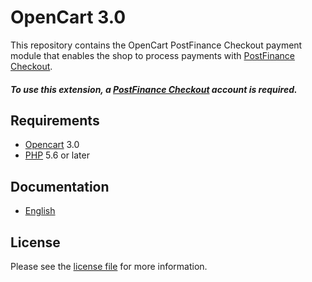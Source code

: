 # OpenCart 3.0

This repository contains the OpenCart  PostFinance Checkout payment module that enables the shop to process payments with [PostFinance Checkout](https://www.postfinance.ch).

##### To use this extension, a [PostFinance Checkout](https://www.postfinance.ch) account is required.

## Requirements

* [Opencart](https://www.opencart.com/) 3.0
* [PHP](http://php.net/) 5.6 or later

## Documentation

* [English](https://plugin-documentation.postfinance-checkout.ch/pfpayments/opencart-3.0/1.0.14/docs/en/documentation.html)

## License

Please see the [license file](https://github.com/pfpayments/opencart-3.0/blob/1.0.14/LICENSE) for more information.